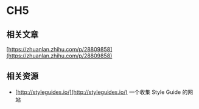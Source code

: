 CH5
===

相关文章
---

[https://zhuanlan.zhihu.com/p/28809858](https://zhuanlan.zhihu.com/p/28809858)

相关资源
---

 - [http://styleguides.io/](http://styleguides.io/) 一个收集 Style Guide 的网站